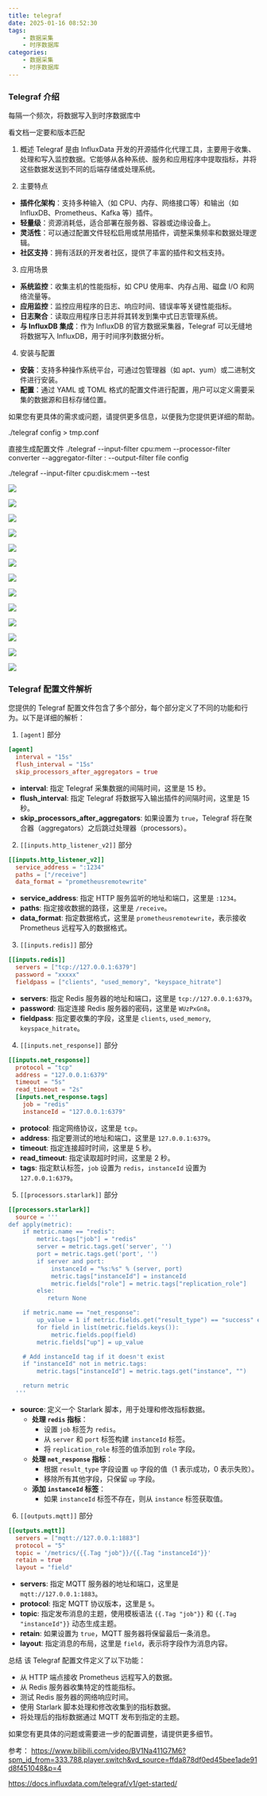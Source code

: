 ```yaml
---
title: telegraf
date: 2025-01-16 08:52:30
tags: 
    - 数据采集
    - 时序数据库
categories: 
    - 数据采集
    - 时序数据库
---
```



### Telegraf 介绍

每隔一个频次，将数据写入到时序数据库中

看文档一定要和版本匹配

1. 概述
Telegraf 是由 InfluxData 开发的开源插件化代理工具，主要用于收集、处理和写入监控数据。它能够从各种系统、服务和应用程序中提取指标，并将这些数据发送到不同的后端存储或处理系统。

2. 主要特点
- **插件化架构**：支持多种输入（如 CPU、内存、网络接口等）和输出（如 InfluxDB、Prometheus、Kafka 等）插件。
- **轻量级**：资源消耗低，适合部署在服务器、容器或边缘设备上。
- **灵活性**：可以通过配置文件轻松启用或禁用插件，调整采集频率和数据处理逻辑。
- **社区支持**：拥有活跃的开发者社区，提供了丰富的插件和文档支持。

3. 应用场景
- **系统监控**：收集主机的性能指标，如 CPU 使用率、内存占用、磁盘 I/O 和网络流量等。
- **应用监控**：监控应用程序的日志、响应时间、错误率等关键性能指标。
- **日志聚合**：读取应用程序日志并将其转发到集中式日志管理系统。
- **与 InfluxDB 集成**：作为 InfluxDB 的官方数据采集器，Telegraf 可以无缝地将数据写入 InfluxDB，用于时间序列数据分析。

4. 安装与配置
- **安装**：支持多种操作系统平台，可通过包管理器（如 apt、yum）或二进制文件进行安装。
- **配置**：通过 YAML 或 TOML 格式的配置文件进行配置，用户可以定义需要采集的数据源和目标存储位置。

如果您有更具体的需求或问题，请提供更多信息，以便我为您提供更详细的帮助。


./telegraf config > tmp.conf

直接生成配置文件
./telegraf --input-filter cpu:mem --processor-filter converter --aggregator-filter : --output-filter file config

./telegraf --input-filter cpu:disk:mem --test


![](../images/tel_01.png)

![](../images/tel_02.png)

![](../images/tel_03.png)

![](../images/tel_04.png)

![](../images/tel_05.png)

![](../images/tel_06.png)

![](../images/tel_07.png)

![](../images/tel_08.png)

![](../images/tel_09.png)

![](../images/tel_10.png)

![](../images/tel_11.png)

![](../images/tel_12.png)

![](../images/tel_13.png)



### Telegraf 配置文件解析

您提供的 Telegraf 配置文件包含了多个部分，每个部分定义了不同的功能和行为。以下是详细的解析：

1. `[agent]` 部分
```toml
[agent]
  interval = "15s"
  flush_interval = "15s"
  skip_processors_after_aggregators = true
```
- **interval**: 指定 Telegraf 采集数据的间隔时间，这里是 15 秒。
- **flush_interval**: 指定 Telegraf 将数据写入输出插件的间隔时间，这里是 15 秒。
- **skip_processors_after_aggregators**: 如果设置为 `true`，Telegraf 将在聚合器（aggregators）之后跳过处理器（processors）。

2. `[[inputs.http_listener_v2]]` 部分
```toml
[[inputs.http_listener_v2]]
  service_address = ":1234"
  paths = ["/receive"]
  data_format = "prometheusremotewrite"
```
- **service_address**: 指定 HTTP 服务监听的地址和端口，这里是 `:1234`。
- **paths**: 指定接收数据的路径，这里是 `/receive`。
- **data_format**: 指定数据格式，这里是 `prometheusremotewrite`，表示接收 Prometheus 远程写入的数据格式。

3. `[[inputs.redis]]` 部分
```toml
[[inputs.redis]]
  servers = ["tcp://127.0.0.1:6379"]
  password = "xxxxx"
  fieldpass = ["clients", "used_memory", "keyspace_hitrate"]
```
- **servers**: 指定 Redis 服务器的地址和端口，这里是 `tcp://127.0.0.1:6379`。
- **password**: 指定连接 Redis 服务器的密码，这里是 `WUzPxGn8`。
- **fieldpass**: 指定要收集的字段，这里是 `clients`, `used_memory`, `keyspace_hitrate`。

4. `[[inputs.net_response]]` 部分
```toml
[[inputs.net_response]]
  protocol = "tcp"
  address = "127.0.0.1:6379"  
  timeout = "5s"
  read_timeout = "2s"
  [inputs.net_response.tags]
    job = "redis"
    instanceId = "127.0.0.1:6379"
```
- **protocol**: 指定网络协议，这里是 `tcp`。
- **address**: 指定要测试的地址和端口，这里是 `127.0.0.1:6379`。
- **timeout**: 指定连接超时时间，这里是 5 秒。
- **read_timeout**: 指定读取超时时间，这里是 2 秒。
- **tags**: 指定默认标签，`job` 设置为 `redis`，`instanceId` 设置为 `127.0.0.1:6379`。

5. `[[processors.starlark]]` 部分
```toml
[[processors.starlark]]
  source = '''
def apply(metric):
    if metric.name == "redis":
        metric.tags["job"] = "redis"
        server = metric.tags.get('server', '')
        port = metric.tags.get('port', '')
        if server and port:
            instanceId = "%s:%s" % (server, port)
            metric.tags["instanceId"] = instanceId
            metric.fields["role"] = metric.tags["replication_role"]
        else:
           return None

    if metric.name == "net_response":
        up_value = 1 if metric.fields.get("result_type") == "success" else 0
        for field in list(metric.fields.keys()):
            metric.fields.pop(field)
        metric.fields["up"] = up_value

    # Add instanceId tag if it doesn't exist
    if "instanceId" not in metric.tags:
        metric.tags["instanceId"] = metric.tags.get("instance", "")

    return metric
  '''
```
- **source**: 定义一个 Starlark 脚本，用于处理和修改指标数据。
  - **处理 `redis` 指标**：
    - 设置 `job` 标签为 `redis`。
    - 从 `server` 和 `port` 标签构建 `instanceId` 标签。
    - 将 `replication_role` 标签的值添加到 `role` 字段。
  - **处理 `net_response` 指标**：
    - 根据 `result_type` 字段设置 `up` 字段的值（1 表示成功，0 表示失败）。
    - 移除所有其他字段，只保留 `up` 字段。
  - **添加 `instanceId` 标签**：
    - 如果 `instanceId` 标签不存在，则从 `instance` 标签获取值。

6. `[[outputs.mqtt]]` 部分
```toml
[[outputs.mqtt]]
  servers = ["mqtt://127.0.0.1:1883"]
  protocol = "5"
  topic = '/metrics/{{.Tag "job"}}/{{.Tag "instanceId"}}'
  retain = true
  layout = "field"
```
- **servers**: 指定 MQTT 服务器的地址和端口，这里是 `mqtt://127.0.0.1:1883`。
- **protocol**: 指定 MQTT 协议版本，这里是 `5`。
- **topic**: 指定发布消息的主题，使用模板语法 `{{.Tag "job"}}` 和 `{{.Tag "instanceId"}}` 动态生成主题。
- **retain**: 如果设置为 `true`，MQTT 服务器将保留最后一条消息。
- **layout**: 指定消息的布局，这里是 `field`，表示将字段作为消息内容。

总结
该 Telegraf 配置文件定义了以下功能：
- 从 HTTP 端点接收 Prometheus 远程写入的数据。
- 从 Redis 服务器收集特定的性能指标。
- 测试 Redis 服务器的网络响应时间。
- 使用 Starlark 脚本处理和修改收集到的指标数据。
- 将处理后的指标数据通过 MQTT 发布到指定的主题。

如果您有更具体的问题或需要进一步的配置调整，请提供更多细节。


参考：
https://www.bilibili.com/video/BV1Na411G7M6?spm_id_from=333.788.player.switch&vd_source=ffda878df0ed45bee1ade91d8f451048&p=4

https://docs.influxdata.com/telegraf/v1/get-started/